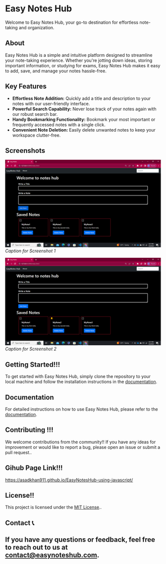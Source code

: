 # Easy Notes Hub

Welcome to Easy Notes Hub, your go-to destination for effortless note-taking and organization.

## About

Easy Notes Hub is a simple and intuitive platform designed to streamline your note-taking experience. Whether you're jotting down ideas, storing important information, or studying for exams, Easy Notes Hub makes it easy to add, save, and manage your notes hassle-free.

## Key Features

- **Effortless Note Addition:** Quickly add a title and description to your notes with our user-friendly interface.
- **Powerful Search Capability:** Never lose track of your notes again with our robust search bar.
- **Handy Bookmarking Functionality:** Bookmark your most important or frequently accessed notes with a single click.
- **Convenient Note Deletion:** Easily delete unwanted notes to keep your workspace clutter-free.

## Screenshots

![Screenshot 1](UI.png)
*Caption for Screenshot 1*

![Screenshot 2](bookMarkSS.png)
*Caption for Screenshot 2*

## Getting Started!!!

To get started with Easy Notes Hub, simply clone the repository to your local machine and follow the installation instructions in the [documentation](docs/installation.md).

## Documentation

For detailed instructions on how to use Easy Notes Hub, please refer to the [documentation](docs/README.md).

## Contributing !!!

We welcome contributions from the community!! If you have any ideas for improvement or would like to report a bug, please open an issue or submit a pull request..

## Gihub Page Link!!!

 https://asadkhan911.github.io/EasyNotesHub-using-javascript/

## License!!

This project is licensed under the [MIT License](LICENSE)..

## Contact 📞

If you have any questions or feedback, feel free to reach out to us at [contact@easynoteshub.com](mailto:asadlinkinpark9@gmail.com).
----------------------------------
